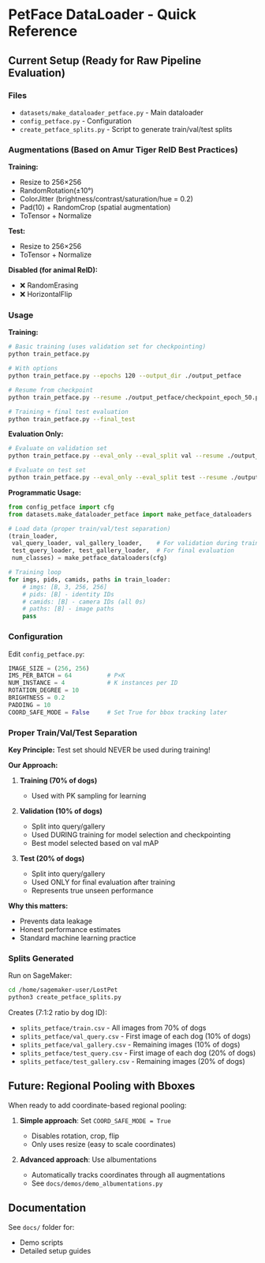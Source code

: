 # PetFace DataLoader - Quick Reference

## Current Setup (Ready for Raw Pipeline Evaluation)

### Files
- `datasets/make_dataloader_petface.py` - Main dataloader
- `config_petface.py` - Configuration
- `create_petface_splits.py` - Script to generate train/val/test splits

### Augmentations (Based on Amur Tiger ReID Best Practices)

**Training:**
- Resize to 256×256
- RandomRotation(±10°)
- ColorJitter (brightness/contrast/saturation/hue = 0.2)
- Pad(10) + RandomCrop (spatial augmentation)
- ToTensor + Normalize

**Test:**
- Resize to 256×256
- ToTensor + Normalize

**Disabled (for animal ReID):**
- ❌ RandomErasing
- ❌ HorizontalFlip

### Usage

**Training:**
```bash
# Basic training (uses validation set for checkpointing)
python train_petface.py

# With options
python train_petface.py --epochs 120 --output_dir ./output_petface

# Resume from checkpoint
python train_petface.py --resume ./output_petface/checkpoint_epoch_50.pth

# Training + final test evaluation
python train_petface.py --final_test
```

**Evaluation Only:**
```bash
# Evaluate on validation set
python train_petface.py --eval_only --eval_split val --resume ./output_petface/best_model.pth

# Evaluate on test set
python train_petface.py --eval_only --eval_split test --resume ./output_petface/best_model.pth
```

**Programmatic Usage:**
```python
from config_petface import cfg
from datasets.make_dataloader_petface import make_petface_dataloaders

# Load data (proper train/val/test separation)
(train_loader, 
 val_query_loader, val_gallery_loader,    # For validation during training
 test_query_loader, test_gallery_loader,  # For final evaluation
 num_classes) = make_petface_dataloaders(cfg)

# Training loop
for imgs, pids, camids, paths in train_loader:
    # imgs: [B, 3, 256, 256]
    # pids: [B] - identity IDs
    # camids: [B] - camera IDs (all 0s)
    # paths: [B] - image paths
    pass
```

### Configuration

Edit `config_petface.py`:
```python
IMAGE_SIZE = (256, 256)
IMS_PER_BATCH = 64          # P×K
NUM_INSTANCE = 4            # K instances per ID
ROTATION_DEGREE = 10
BRIGHTNESS = 0.2
PADDING = 10
COORD_SAFE_MODE = False     # Set True for bbox tracking later
```

### Proper Train/Val/Test Separation

**Key Principle:** Test set should NEVER be used during training!

**Our Approach:**
1. **Training (70% of dogs)**
   - Used with PK sampling for learning
   
2. **Validation (10% of dogs)**
   - Split into query/gallery
   - Used DURING training for model selection and checkpointing
   - Best model selected based on val mAP
   
3. **Test (20% of dogs)**
   - Split into query/gallery
   - Used ONLY for final evaluation after training
   - Represents true unseen performance

**Why this matters:**
- Prevents data leakage
- Honest performance estimates
- Standard machine learning practice

### Splits Generated

Run on SageMaker:
```bash
cd /home/sagemaker-user/LostPet
python3 create_petface_splits.py
```

Creates (7:1:2 ratio by dog ID):
- `splits_petface/train.csv` - All images from 70% of dogs
- `splits_petface/val_query.csv` - First image of each dog (10% of dogs)
- `splits_petface/val_gallery.csv` - Remaining images (10% of dogs)
- `splits_petface/test_query.csv` - First image of each dog (20% of dogs)
- `splits_petface/test_gallery.csv` - Remaining images (20% of dogs)

## Future: Regional Pooling with Bboxes

When ready to add coordinate-based regional pooling:

1. **Simple approach**: Set `COORD_SAFE_MODE = True`
   - Disables rotation, crop, flip
   - Only uses resize (easy to scale coordinates)

2. **Advanced approach**: Use albumentations
   - Automatically tracks coordinates through all augmentations
   - See `docs/demos/demo_albumentations.py`

## Documentation

See `docs/` folder for:
- Demo scripts
- Detailed setup guides

